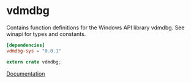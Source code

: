 # vdmdbg #
Contains function definitions for the Windows API library vdmdbg. See winapi for types and constants.

```toml
[dependencies]
vdmdbg-sys = "0.0.1"
```

```rust
extern crate vdmdbg;
```

[Documentation](https://retep998.github.io/doc/vdmdbg/)
